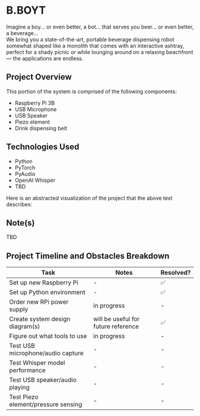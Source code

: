 # B.BOYT
Imagine a boy... or even better, a bot... that serves you beer... or even better, a beverage... \
We bring you a state-of-the-art, portable beverage dispensing robot somewhat shaped like a monolith that comes with an interactive ashtray, perfect for a shady picnic or while lounging around on a relaxing beachfront — the applications are endless.

## Project Overview
This portion of the system is comprised of the following components:
- Raspberry Pi 3B
- USB Microphone
- USB Speaker
- Piezo element
- Drink dispensing belt

## Technologies Used
- Python
- PyTorch
- PyAudio
- OpenAI Whisper
- TBD

Here is an abstracted visualization of the project that the above text describes:


## Note(s)
TBD

## Project Timeline and Obstacles Breakdown
Task | Notes | Resolved?
--- | --- | ---
Set up new Raspberry Pi | - | ✅
Set up Python environment | - | ✅
Order new RPi power supply | in progress | -
Create system design diagram(s) | will be useful for future reference | ✅
Figure out what tools to use | in progress | -
Test USB microphone/audio capture | - | -
Test Whisper model performance | - | -
Test USB speaker/audio playing | - | -
Test Piezo element/pressure sensing | - | -
